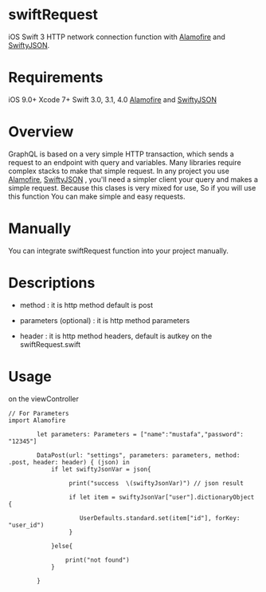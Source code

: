 # swiftRequest
iOS Swift 3 HTTP network connection function with [Alamofire](https://github.com/Alamofire/Alamofire) and [SwiftyJSON](https://github.com/SwiftyJSON/SwiftyJSON).

# Requirements

iOS 9.0+ 
Xcode 7+
Swift 3.0, 3.1, 4.0
[Alamofire](https://github.com/Alamofire/Alamofire) and [SwiftyJSON](https://github.com/SwiftyJSON/SwiftyJSON) 

# Overview
GraphQL is based on a very simple HTTP transaction, which sends a request to an endpoint with query and variables.
Many libraries require complex stacks to make that simple request. In any project you use [Alamofire](https://github.com/Alamofire/Alamofire), [SwiftyJSON](https://github.com/SwiftyJSON/SwiftyJSON) , you'll need a simpler client your query and makes a simple request. Because this clases is very mixed for use, So if you will use this function You can make simple and easy requests.

# Manually
You can integrate swiftRequest function into your project manually.

# Descriptions
- method : it is http method default is post

- parameters (optional) : it is http method parameters 

- header : it is http method headers, default is autkey on the swiftRequest.swift 
        
# Usage
on the viewController
```
// For Parameters
import Alamofire

        let parameters: Parameters = ["name":"mustafa","password": "12345"]
   
        DataPost(url: "settings", parameters: parameters, method: .post, header: header) { (json) in
            if let swiftyJsonVar = json{
                 
                 print("success  \(swiftyJsonVar)") // json result

                 if let item = swiftyJsonVar["user"].dictionaryObject {
                   
                    UserDefaults.standard.set(item["id"], forKey: "user_id")
                 }
            
            }else{
            
                print("not found")
            }
            
        }
        
```


